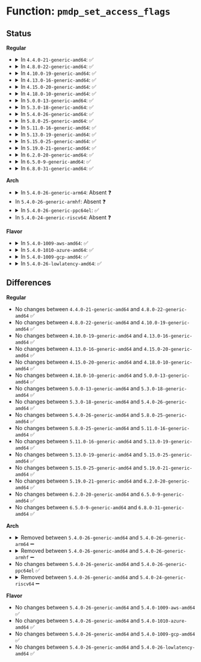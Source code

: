 # Function: <code>pmdp_set_access_flags</code>

## Status
<b>Regular</b>
<ul>
<li>
<details>
<summary>In <code>4.4.0-21-generic-amd64</code>: ✅</summary>

```c
int pmdp_set_access_flags(struct vm_area_struct * vma, long unsigned int address, pmd_t * pmdp, pmd_t entry, int dirty)
```

```json
{
  "name": "pmdp_set_access_flags",
  "collision_type": "Unique Global",
  "inline_type": "No",
  "funcs": [
    {
      "addr": 18446744071579307904,
      "name": "pmdp_set_access_flags",
      "external": true,
      "loc": "arch/x86/mm/pgtable.c:424",
      "file": "arch/x86/mm/pgtable.c",
      "inline": "seen, unknown",
      "caller_inline": [],
      "caller_func": [
        "mm/huge_memory.c:huge_pmd_set_accessed",
        "mm/huge_memory.c:follow_trans_huge_pmd",
        "mm/huge_memory.c:do_huge_pmd_wp_page"
      ]
    }
  ],
  "symbols": [
    {
      "addr": 18446744071579307904,
      "name": "pmdp_set_access_flags",
      "section": ".text",
      "bind": "STB_GLOBAL",
      "size": 73
    }
  ]
}
```
</details>
</li>
<li>
<details>
<summary>In <code>4.8.0-22-generic-amd64</code>: ✅</summary>

```c
int pmdp_set_access_flags(struct vm_area_struct * vma, long unsigned int address, pmd_t * pmdp, pmd_t entry, int dirty)
```

```json
{
  "name": "pmdp_set_access_flags",
  "collision_type": "Unique Global",
  "inline_type": "No",
  "funcs": [
    {
      "addr": 18446744071579307712,
      "name": "pmdp_set_access_flags",
      "external": true,
      "loc": "arch/x86/mm/pgtable.c:428",
      "file": "arch/x86/mm/pgtable.c",
      "inline": "seen, unknown",
      "caller_inline": [],
      "caller_func": [
        "mm/huge_memory.c:do_huge_pmd_wp_page",
        "mm/huge_memory.c:huge_pmd_set_accessed",
        "mm/huge_memory.c:touch_pmd"
      ]
    }
  ],
  "symbols": [
    {
      "addr": 18446744071579307712,
      "name": "pmdp_set_access_flags",
      "section": ".text",
      "bind": "STB_GLOBAL",
      "size": 58
    }
  ]
}
```
</details>
</li>
<li>
<details>
<summary>In <code>4.10.0-19-generic-amd64</code>: ✅</summary>

```c
int pmdp_set_access_flags(struct vm_area_struct * vma, long unsigned int address, pmd_t * pmdp, pmd_t entry, int dirty)
```

```json
{
  "name": "pmdp_set_access_flags",
  "collision_type": "Unique Global",
  "inline_type": "No",
  "funcs": [
    {
      "addr": 18446744071579322944,
      "name": "pmdp_set_access_flags",
      "external": true,
      "loc": "arch/x86/mm/pgtable.c:428",
      "file": "arch/x86/mm/pgtable.c",
      "inline": "seen, unknown",
      "caller_inline": [],
      "caller_func": [
        "mm/huge_memory.c:do_huge_pmd_wp_page",
        "mm/huge_memory.c:huge_pmd_set_accessed",
        "mm/huge_memory.c:touch_pmd"
      ]
    }
  ],
  "symbols": [
    {
      "addr": 18446744071579322944,
      "name": "pmdp_set_access_flags",
      "section": ".text",
      "bind": "STB_GLOBAL",
      "size": 58
    }
  ]
}
```
</details>
</li>
<li>
<details>
<summary>In <code>4.13.0-16-generic-amd64</code>: ✅</summary>

```c
int pmdp_set_access_flags(struct vm_area_struct * vma, long unsigned int address, pmd_t * pmdp, pmd_t entry, int dirty)
```

```json
{
  "name": "pmdp_set_access_flags",
  "collision_type": "Unique Global",
  "inline_type": "No",
  "funcs": [
    {
      "addr": 18446744071579320208,
      "name": "pmdp_set_access_flags",
      "external": true,
      "loc": "arch/x86/mm/pgtable.c:438",
      "file": "arch/x86/mm/pgtable.c",
      "inline": "seen, unknown",
      "caller_inline": [],
      "caller_func": [
        "mm/huge_memory.c:do_huge_pmd_wp_page",
        "mm/huge_memory.c:huge_pmd_set_accessed",
        "mm/huge_memory.c:touch_pmd"
      ]
    }
  ],
  "symbols": [
    {
      "addr": 18446744071579320208,
      "name": "pmdp_set_access_flags",
      "section": ".text",
      "bind": "STB_GLOBAL",
      "size": 58
    }
  ]
}
```
</details>
</li>
<li>
<details>
<summary>In <code>4.15.0-20-generic-amd64</code>: ✅</summary>

```c
int pmdp_set_access_flags(struct vm_area_struct * vma, long unsigned int address, pmd_t * pmdp, pmd_t entry, int dirty)
```

```json
{
  "name": "pmdp_set_access_flags",
  "collision_type": "Unique Global",
  "inline_type": "No",
  "funcs": [
    {
      "addr": 18446744071579343296,
      "name": "pmdp_set_access_flags",
      "external": true,
      "loc": "arch/x86/mm/pgtable.c:438",
      "file": "arch/x86/mm/pgtable.c",
      "inline": "seen, unknown",
      "caller_inline": [],
      "caller_func": [
        "mm/huge_memory.c:do_huge_pmd_wp_page",
        "mm/huge_memory.c:huge_pmd_set_accessed",
        "mm/huge_memory.c:touch_pmd"
      ]
    }
  ],
  "symbols": [
    {
      "addr": 18446744071579343296,
      "name": "pmdp_set_access_flags",
      "section": ".text",
      "bind": "STB_GLOBAL",
      "size": 58
    }
  ]
}
```
</details>
</li>
<li>
<details>
<summary>In <code>4.18.0-10-generic-amd64</code>: ✅</summary>

```c
int pmdp_set_access_flags(struct vm_area_struct * vma, long unsigned int address, pmd_t * pmdp, pmd_t entry, int dirty)
```

```json
{
  "name": "pmdp_set_access_flags",
  "collision_type": "Unique Global",
  "inline_type": "No",
  "funcs": [
    {
      "addr": 18446744071579354512,
      "name": "pmdp_set_access_flags",
      "external": true,
      "loc": "arch/x86/mm/pgtable.c:443",
      "file": "arch/x86/mm/pgtable.c",
      "inline": "seen, unknown",
      "caller_inline": [],
      "caller_func": [
        "mm/huge_memory.c:do_huge_pmd_wp_page",
        "mm/huge_memory.c:huge_pmd_set_accessed",
        "mm/huge_memory.c:touch_pmd"
      ]
    }
  ],
  "symbols": [
    {
      "addr": 18446744071579354512,
      "name": "pmdp_set_access_flags",
      "section": ".text",
      "bind": "STB_GLOBAL",
      "size": 58
    }
  ]
}
```
</details>
</li>
<li>
<details>
<summary>In <code>5.0.0-13-generic-amd64</code>: ✅</summary>

```c
int pmdp_set_access_flags(struct vm_area_struct * vma, long unsigned int address, pmd_t * pmdp, pmd_t entry, int dirty)
```

```json
{
  "name": "pmdp_set_access_flags",
  "collision_type": "Unique Global",
  "inline_type": "No",
  "funcs": [
    {
      "addr": 18446744071579381632,
      "name": "pmdp_set_access_flags",
      "external": true,
      "loc": "arch/x86/mm/pgtable.c:509",
      "file": "arch/x86/mm/pgtable.c",
      "inline": "seen, unknown",
      "caller_inline": [],
      "caller_func": [
        "mm/huge_memory.c:do_huge_pmd_wp_page",
        "mm/huge_memory.c:huge_pmd_set_accessed",
        "mm/huge_memory.c:touch_pmd"
      ]
    }
  ],
  "symbols": [
    {
      "addr": 18446744071579381632,
      "name": "pmdp_set_access_flags",
      "section": ".text",
      "bind": "STB_GLOBAL",
      "size": 69
    }
  ]
}
```
</details>
</li>
<li>
<details>
<summary>In <code>5.3.0-18-generic-amd64</code>: ✅</summary>

```c
int pmdp_set_access_flags(struct vm_area_struct * vma, long unsigned int address, pmd_t * pmdp, pmd_t entry, int dirty)
```

```json
{
  "name": "pmdp_set_access_flags",
  "collision_type": "Unique Global",
  "inline_type": "No",
  "funcs": [
    {
      "addr": 18446744071579397104,
      "name": "pmdp_set_access_flags",
      "external": true,
      "loc": "arch/x86/mm/pgtable.c:496",
      "file": "arch/x86/mm/pgtable.c",
      "inline": "seen, unknown",
      "caller_inline": [],
      "caller_func": [
        "mm/huge_memory.c:do_huge_pmd_wp_page",
        "mm/huge_memory.c:huge_pmd_set_accessed",
        "mm/huge_memory.c:touch_pmd",
        "mm/huge_memory.c:vmf_insert_pfn_pmd"
      ]
    }
  ],
  "symbols": [
    {
      "addr": 18446744071579397104,
      "name": "pmdp_set_access_flags",
      "section": ".text",
      "bind": "STB_GLOBAL",
      "size": 77
    }
  ]
}
```
</details>
</li>
<li>
<details>
<summary>In <code>5.4.0-26-generic-amd64</code>: ✅</summary>

```c
int pmdp_set_access_flags(struct vm_area_struct * vma, long unsigned int address, pmd_t * pmdp, pmd_t entry, int dirty)
```

```json
{
  "name": "pmdp_set_access_flags",
  "collision_type": "Unique Global",
  "inline_type": "No",
  "funcs": [
    {
      "addr": 18446744071579400416,
      "name": "pmdp_set_access_flags",
      "external": true,
      "loc": "arch/x86/mm/pgtable.c:492",
      "file": "arch/x86/mm/pgtable.c",
      "inline": "seen, unknown",
      "caller_inline": [],
      "caller_func": [
        "mm/huge_memory.c:do_huge_pmd_wp_page",
        "mm/huge_memory.c:huge_pmd_set_accessed",
        "mm/huge_memory.c:touch_pmd",
        "mm/huge_memory.c:vmf_insert_pfn_pmd"
      ]
    }
  ],
  "symbols": [
    {
      "addr": 18446744071579400416,
      "name": "pmdp_set_access_flags",
      "section": ".text",
      "bind": "STB_GLOBAL",
      "size": 77
    }
  ]
}
```
</details>
</li>
<li>
<details>
<summary>In <code>5.8.0-25-generic-amd64</code>: ✅</summary>

```c
int pmdp_set_access_flags(struct vm_area_struct * vma, long unsigned int address, pmd_t * pmdp, pmd_t entry, int dirty)
```

```json
{
  "name": "pmdp_set_access_flags",
  "collision_type": "Unique Global",
  "inline_type": "No",
  "funcs": [
    {
      "addr": 18446744071579409664,
      "name": "pmdp_set_access_flags",
      "external": true,
      "loc": "arch/x86/mm/pgtable.c:499",
      "file": "arch/x86/mm/pgtable.c",
      "inline": "seen, unknown",
      "caller_inline": [],
      "caller_func": [
        "mm/huge_memory.c:follow_trans_huge_pmd",
        "mm/huge_memory.c:do_huge_pmd_wp_page",
        "mm/huge_memory.c:huge_pmd_set_accessed",
        "mm/huge_memory.c:follow_devmap_pmd",
        "mm/huge_memory.c:vmf_insert_pfn_pmd_prot"
      ]
    }
  ],
  "symbols": [
    {
      "addr": 18446744071579409664,
      "name": "pmdp_set_access_flags",
      "section": ".text",
      "bind": "STB_GLOBAL",
      "size": 88
    }
  ]
}
```
</details>
</li>
<li>
<details>
<summary>In <code>5.11.0-16-generic-amd64</code>: ✅</summary>

```c
int pmdp_set_access_flags(struct vm_area_struct * vma, long unsigned int address, pmd_t * pmdp, pmd_t entry, int dirty)
```

```json
{
  "name": "pmdp_set_access_flags",
  "collision_type": "Unique Global",
  "inline_type": "No",
  "funcs": [
    {
      "addr": 18446744071579410304,
      "name": "pmdp_set_access_flags",
      "external": true,
      "loc": "arch/x86/mm/pgtable.c:499",
      "file": "arch/x86/mm/pgtable.c",
      "inline": "seen, unknown",
      "caller_inline": [],
      "caller_func": [
        "mm/huge_memory.c:follow_trans_huge_pmd",
        "mm/huge_memory.c:do_huge_pmd_wp_page",
        "mm/huge_memory.c:huge_pmd_set_accessed",
        "mm/huge_memory.c:follow_devmap_pmd",
        "mm/huge_memory.c:vmf_insert_pfn_pmd_prot"
      ]
    }
  ],
  "symbols": [
    {
      "addr": 18446744071579410304,
      "name": "pmdp_set_access_flags",
      "section": ".text",
      "bind": "STB_GLOBAL",
      "size": 88
    }
  ]
}
```
</details>
</li>
<li>
<details>
<summary>In <code>5.13.0-19-generic-amd64</code>: ✅</summary>

```c
int pmdp_set_access_flags(struct vm_area_struct * vma, long unsigned int address, pmd_t * pmdp, pmd_t entry, int dirty)
```

```json
{
  "name": "pmdp_set_access_flags",
  "collision_type": "Unique Global",
  "inline_type": "No",
  "funcs": [
    {
      "addr": 18446744071579413472,
      "name": "pmdp_set_access_flags",
      "external": true,
      "loc": "arch/x86/mm/pgtable.c:499",
      "file": "arch/x86/mm/pgtable.c",
      "inline": "seen, unknown",
      "caller_inline": [],
      "caller_func": [
        "mm/huge_memory.c:follow_trans_huge_pmd",
        "mm/huge_memory.c:do_huge_pmd_wp_page",
        "mm/huge_memory.c:huge_pmd_set_accessed",
        "mm/huge_memory.c:follow_devmap_pmd"
      ]
    }
  ],
  "symbols": [
    {
      "addr": 18446744071579413472,
      "name": "pmdp_set_access_flags",
      "section": ".text",
      "bind": "STB_GLOBAL",
      "size": 88
    }
  ]
}
```
</details>
</li>
<li>
<details>
<summary>In <code>5.15.0-25-generic-amd64</code>: ✅</summary>

```c
int pmdp_set_access_flags(struct vm_area_struct * vma, long unsigned int address, pmd_t * pmdp, pmd_t entry, int dirty)
```

```json
{
  "name": "pmdp_set_access_flags",
  "collision_type": "Unique Global",
  "inline_type": "No",
  "funcs": [
    {
      "addr": 18446744071579476352,
      "name": "pmdp_set_access_flags",
      "external": true,
      "loc": "arch/x86/mm/pgtable.c:499",
      "file": "arch/x86/mm/pgtable.c",
      "inline": "seen, unknown",
      "caller_inline": [],
      "caller_func": [
        "mm/huge_memory.c:follow_trans_huge_pmd",
        "mm/huge_memory.c:do_huge_pmd_wp_page",
        "mm/huge_memory.c:huge_pmd_set_accessed",
        "mm/huge_memory.c:follow_devmap_pmd",
        "mm/huge_memory.c:vmf_insert_pfn_pmd_prot"
      ]
    }
  ],
  "symbols": [
    {
      "addr": 18446744071579476352,
      "name": "pmdp_set_access_flags",
      "section": ".text",
      "bind": "STB_GLOBAL",
      "size": 88
    }
  ]
}
```
</details>
</li>
<li>
<details>
<summary>In <code>5.19.0-21-generic-amd64</code>: ✅</summary>

```c
int pmdp_set_access_flags(struct vm_area_struct * vma, long unsigned int address, pmd_t * pmdp, pmd_t entry, int dirty)
```

```json
{
  "name": "pmdp_set_access_flags",
  "collision_type": "Unique Global",
  "inline_type": "No",
  "funcs": [
    {
      "addr": 18446744071579554432,
      "name": "pmdp_set_access_flags",
      "external": true,
      "loc": "arch/x86/mm/pgtable.c:499",
      "file": "arch/x86/mm/pgtable.c",
      "inline": "seen, unknown",
      "caller_inline": [],
      "caller_func": [
        "mm/huge_memory.c:follow_trans_huge_pmd",
        "mm/huge_memory.c:do_huge_pmd_wp_page",
        "mm/huge_memory.c:huge_pmd_set_accessed",
        "mm/huge_memory.c:follow_devmap_pmd",
        "mm/huge_memory.c:vmf_insert_pfn_pmd_prot"
      ]
    }
  ],
  "symbols": [
    {
      "addr": 18446744071579554432,
      "name": "pmdp_set_access_flags",
      "section": ".text",
      "bind": "STB_GLOBAL",
      "size": 128
    }
  ]
}
```
</details>
</li>
<li>
<details>
<summary>In <code>6.2.0-20-generic-amd64</code>: ✅</summary>

```c
int pmdp_set_access_flags(struct vm_area_struct * vma, long unsigned int address, pmd_t * pmdp, pmd_t entry, int dirty)
```

```json
{
  "name": "pmdp_set_access_flags",
  "collision_type": "Unique Global",
  "inline_type": "No",
  "funcs": [
    {
      "addr": 18446744071579661120,
      "name": "pmdp_set_access_flags",
      "external": true,
      "loc": "arch/x86/mm/pgtable.c:503",
      "file": "arch/x86/mm/pgtable.c",
      "inline": "seen, unknown",
      "caller_inline": [],
      "caller_func": [
        "mm/huge_memory.c:follow_trans_huge_pmd",
        "mm/huge_memory.c:do_huge_pmd_wp_page",
        "mm/huge_memory.c:huge_pmd_set_accessed",
        "mm/huge_memory.c:follow_devmap_pmd",
        "mm/huge_memory.c:vmf_insert_pfn_pmd_prot"
      ]
    }
  ],
  "symbols": [
    {
      "addr": 18446744071579661120,
      "name": "pmdp_set_access_flags",
      "section": ".text",
      "bind": "STB_GLOBAL",
      "size": 144
    }
  ]
}
```
</details>
</li>
<li>
<details>
<summary>In <code>6.5.0-9-generic-amd64</code>: ✅</summary>

```c
int pmdp_set_access_flags(struct vm_area_struct * vma, long unsigned int address, pmd_t * pmdp, pmd_t entry, int dirty)
```

```json
{
  "name": "pmdp_set_access_flags",
  "collision_type": "Unique Global",
  "inline_type": "No",
  "funcs": [
    {
      "addr": 18446744071579675280,
      "name": "pmdp_set_access_flags",
      "external": true,
      "loc": "arch/x86/mm/pgtable.c:503",
      "file": "arch/x86/mm/pgtable.c",
      "inline": "seen, unknown",
      "caller_inline": [],
      "caller_func": [
        "mm/huge_memory.c:follow_trans_huge_pmd",
        "mm/huge_memory.c:do_huge_pmd_wp_page",
        "mm/huge_memory.c:huge_pmd_set_accessed",
        "mm/huge_memory.c:follow_devmap_pmd",
        "mm/huge_memory.c:vmf_insert_pfn_pmd"
      ]
    }
  ],
  "symbols": [
    {
      "addr": 18446744071579675280,
      "name": "pmdp_set_access_flags",
      "section": ".text",
      "bind": "STB_GLOBAL",
      "size": 144
    }
  ]
}
```
</details>
</li>
<li>
<details>
<summary>In <code>6.8.0-31-generic-amd64</code>: ✅</summary>

```c
int pmdp_set_access_flags(struct vm_area_struct * vma, long unsigned int address, pmd_t * pmdp, pmd_t entry, int dirty)
```

```json
{
  "name": "pmdp_set_access_flags",
  "collision_type": "Unique Global",
  "inline_type": "No",
  "funcs": [
    {
      "addr": 18446744071579709408,
      "name": "pmdp_set_access_flags",
      "external": true,
      "loc": "arch/x86/mm/pgtable.c:515",
      "file": "arch/x86/mm/pgtable.c",
      "inline": "seen, unknown",
      "caller_inline": [],
      "caller_func": [
        "mm/huge_memory.c:do_huge_pmd_wp_page",
        "mm/huge_memory.c:huge_pmd_set_accessed",
        "mm/huge_memory.c:vmf_insert_pfn_pmd"
      ]
    }
  ],
  "symbols": [
    {
      "addr": 18446744071579709408,
      "name": "pmdp_set_access_flags",
      "section": ".text",
      "bind": "STB_GLOBAL",
      "size": 144
    }
  ]
}
```
</details>
</li>
</ul>
<b>Arch</b>
<ul>
<li>
<details>
<summary>In <code>5.4.0-26-generic-arm64</code>: Absent ❓</summary>

```json
{
  "name": "pmdp_set_access_flags",
  "collision_type": "Unique Static",
  "inline_type": "Full",
  "funcs": [
    {
      "addr": 18446603336493140600,
      "name": "pmdp_set_access_flags",
      "external": false,
      "loc": "arch/arm64/include/asm/pgtable.h:681",
      "file": "mm/huge_memory.c",
      "inline": "declared, inlined",
      "caller_inline": [
        "mm/huge_memory.c:do_huge_pmd_wp_page",
        "mm/huge_memory.c:huge_pmd_set_accessed",
        "mm/huge_memory.c:touch_pmd",
        "mm/huge_memory.c:vmf_insert_pfn_pmd"
      ],
      "caller_func": []
    }
  ],
  "symbols": []
}
```
</details>
</li>
<li>
In <code>5.4.0-26-generic-armhf</code>: Absent ❓
</li>
<li>
<details>
<summary>In <code>5.4.0-26-generic-ppc64el</code>: ✅</summary>

```c
int pmdp_set_access_flags(struct vm_area_struct * vma, long unsigned int address, pmd_t * pmdp, pmd_t entry, int dirty)
```

```json
{
  "name": "pmdp_set_access_flags",
  "collision_type": "Unique Global",
  "inline_type": "No",
  "funcs": [
    {
      "addr": 13835058055282755872,
      "name": "pmdp_set_access_flags",
      "external": true,
      "loc": "arch/powerpc/mm/book3s64/pgtable.c:35",
      "file": "arch/powerpc/mm/book3s64/pgtable.c",
      "inline": "seen, unknown",
      "caller_inline": [],
      "caller_func": [
        "mm/huge_memory.c:do_huge_pmd_wp_page",
        "mm/huge_memory.c:huge_pmd_set_accessed",
        "mm/huge_memory.c:huge_pmd_set_accessed",
        "mm/huge_memory.c:touch_pmd",
        "mm/huge_memory.c:touch_pmd",
        "mm/huge_memory.c:vmf_insert_pfn_pmd"
      ]
    }
  ],
  "symbols": [
    {
      "addr": 13835058055282755872,
      "name": "pmdp_set_access_flags",
      "section": ".text",
      "bind": "STB_GLOBAL",
      "size": 248
    }
  ]
}
```
</details>
</li>
<li>
In <code>5.4.0-24-generic-riscv64</code>: Absent ❓
</li>
</ul>
<b>Flavor</b>
<ul>
<li>
<details>
<summary>In <code>5.4.0-1009-aws-amd64</code>: ✅</summary>

```c
int pmdp_set_access_flags(struct vm_area_struct * vma, long unsigned int address, pmd_t * pmdp, pmd_t entry, int dirty)
```

```json
{
  "name": "pmdp_set_access_flags",
  "collision_type": "Unique Global",
  "inline_type": "No",
  "funcs": [
    {
      "addr": 18446744071579396320,
      "name": "pmdp_set_access_flags",
      "external": true,
      "loc": "arch/x86/mm/pgtable.c:492",
      "file": "arch/x86/mm/pgtable.c",
      "inline": "seen, unknown",
      "caller_inline": [],
      "caller_func": [
        "mm/huge_memory.c:do_huge_pmd_wp_page",
        "mm/huge_memory.c:huge_pmd_set_accessed",
        "mm/huge_memory.c:touch_pmd",
        "mm/huge_memory.c:vmf_insert_pfn_pmd"
      ]
    }
  ],
  "symbols": [
    {
      "addr": 18446744071579396320,
      "name": "pmdp_set_access_flags",
      "section": ".text",
      "bind": "STB_GLOBAL",
      "size": 77
    }
  ]
}
```
</details>
</li>
<li>
<details>
<summary>In <code>5.4.0-1010-azure-amd64</code>: ✅</summary>

```c
int pmdp_set_access_flags(struct vm_area_struct * vma, long unsigned int address, pmd_t * pmdp, pmd_t entry, int dirty)
```

```json
{
  "name": "pmdp_set_access_flags",
  "collision_type": "Unique Global",
  "inline_type": "No",
  "funcs": [
    {
      "addr": 18446744071579325872,
      "name": "pmdp_set_access_flags",
      "external": true,
      "loc": "arch/x86/mm/pgtable.c:492",
      "file": "arch/x86/mm/pgtable.c",
      "inline": "seen, unknown",
      "caller_inline": [],
      "caller_func": [
        "mm/huge_memory.c:do_huge_pmd_wp_page",
        "mm/huge_memory.c:huge_pmd_set_accessed",
        "mm/huge_memory.c:touch_pmd",
        "mm/huge_memory.c:vmf_insert_pfn_pmd"
      ]
    }
  ],
  "symbols": [
    {
      "addr": 18446744071579325872,
      "name": "pmdp_set_access_flags",
      "section": ".text",
      "bind": "STB_GLOBAL",
      "size": 37
    }
  ]
}
```
</details>
</li>
<li>
<details>
<summary>In <code>5.4.0-1009-gcp-amd64</code>: ✅</summary>

```c
int pmdp_set_access_flags(struct vm_area_struct * vma, long unsigned int address, pmd_t * pmdp, pmd_t entry, int dirty)
```

```json
{
  "name": "pmdp_set_access_flags",
  "collision_type": "Unique Global",
  "inline_type": "No",
  "funcs": [
    {
      "addr": 18446744071579396240,
      "name": "pmdp_set_access_flags",
      "external": true,
      "loc": "arch/x86/mm/pgtable.c:492",
      "file": "arch/x86/mm/pgtable.c",
      "inline": "seen, unknown",
      "caller_inline": [],
      "caller_func": [
        "mm/huge_memory.c:do_huge_pmd_wp_page",
        "mm/huge_memory.c:huge_pmd_set_accessed",
        "mm/huge_memory.c:touch_pmd",
        "mm/huge_memory.c:vmf_insert_pfn_pmd"
      ]
    }
  ],
  "symbols": [
    {
      "addr": 18446744071579396240,
      "name": "pmdp_set_access_flags",
      "section": ".text",
      "bind": "STB_GLOBAL",
      "size": 77
    }
  ]
}
```
</details>
</li>
<li>
<details>
<summary>In <code>5.4.0-26-lowlatency-amd64</code>: ✅</summary>

```c
int pmdp_set_access_flags(struct vm_area_struct * vma, long unsigned int address, pmd_t * pmdp, pmd_t entry, int dirty)
```

```json
{
  "name": "pmdp_set_access_flags",
  "collision_type": "Unique Global",
  "inline_type": "No",
  "funcs": [
    {
      "addr": 18446744071579404736,
      "name": "pmdp_set_access_flags",
      "external": true,
      "loc": "arch/x86/mm/pgtable.c:492",
      "file": "arch/x86/mm/pgtable.c",
      "inline": "seen, unknown",
      "caller_inline": [],
      "caller_func": [
        "mm/huge_memory.c:do_huge_pmd_wp_page",
        "mm/huge_memory.c:huge_pmd_set_accessed",
        "mm/huge_memory.c:touch_pmd",
        "mm/huge_memory.c:vmf_insert_pfn_pmd"
      ]
    }
  ],
  "symbols": [
    {
      "addr": 18446744071579404736,
      "name": "pmdp_set_access_flags",
      "section": ".text",
      "bind": "STB_GLOBAL",
      "size": 77
    }
  ]
}
```
</details>
</li>
</ul>

## Differences
<b>Regular</b>
<ul>
<li>
No changes between <code>4.4.0-21-generic-amd64</code> and <code>4.8.0-22-generic-amd64</code> ✅
</li>
<li>
No changes between <code>4.8.0-22-generic-amd64</code> and <code>4.10.0-19-generic-amd64</code> ✅
</li>
<li>
No changes between <code>4.10.0-19-generic-amd64</code> and <code>4.13.0-16-generic-amd64</code> ✅
</li>
<li>
No changes between <code>4.13.0-16-generic-amd64</code> and <code>4.15.0-20-generic-amd64</code> ✅
</li>
<li>
No changes between <code>4.15.0-20-generic-amd64</code> and <code>4.18.0-10-generic-amd64</code> ✅
</li>
<li>
No changes between <code>4.18.0-10-generic-amd64</code> and <code>5.0.0-13-generic-amd64</code> ✅
</li>
<li>
No changes between <code>5.0.0-13-generic-amd64</code> and <code>5.3.0-18-generic-amd64</code> ✅
</li>
<li>
No changes between <code>5.3.0-18-generic-amd64</code> and <code>5.4.0-26-generic-amd64</code> ✅
</li>
<li>
No changes between <code>5.4.0-26-generic-amd64</code> and <code>5.8.0-25-generic-amd64</code> ✅
</li>
<li>
No changes between <code>5.8.0-25-generic-amd64</code> and <code>5.11.0-16-generic-amd64</code> ✅
</li>
<li>
No changes between <code>5.11.0-16-generic-amd64</code> and <code>5.13.0-19-generic-amd64</code> ✅
</li>
<li>
No changes between <code>5.13.0-19-generic-amd64</code> and <code>5.15.0-25-generic-amd64</code> ✅
</li>
<li>
No changes between <code>5.15.0-25-generic-amd64</code> and <code>5.19.0-21-generic-amd64</code> ✅
</li>
<li>
No changes between <code>5.19.0-21-generic-amd64</code> and <code>6.2.0-20-generic-amd64</code> ✅
</li>
<li>
No changes between <code>6.2.0-20-generic-amd64</code> and <code>6.5.0-9-generic-amd64</code> ✅
</li>
<li>
No changes between <code>6.5.0-9-generic-amd64</code> and <code>6.8.0-31-generic-amd64</code> ✅
</li>
</ul>
<b>Arch</b>
<ul>
<li>
<details>
<summary>Removed between <code>5.4.0-26-generic-amd64</code> and <code>5.4.0-26-generic-arm64</code> ➖</summary>

```c
int pmdp_set_access_flags(struct vm_area_struct * vma, long unsigned int address, pmd_t * pmdp, pmd_t entry, int dirty)
```
</details>
</li>
<li>
<details>
<summary>Removed between <code>5.4.0-26-generic-amd64</code> and <code>5.4.0-26-generic-armhf</code> ➖</summary>

```c
int pmdp_set_access_flags(struct vm_area_struct * vma, long unsigned int address, pmd_t * pmdp, pmd_t entry, int dirty)
```
</details>
</li>
<li>
No changes between <code>5.4.0-26-generic-amd64</code> and <code>5.4.0-26-generic-ppc64el</code> ✅
</li>
<li>
<details>
<summary>Removed between <code>5.4.0-26-generic-amd64</code> and <code>5.4.0-24-generic-riscv64</code> ➖</summary>

```c
int pmdp_set_access_flags(struct vm_area_struct * vma, long unsigned int address, pmd_t * pmdp, pmd_t entry, int dirty)
```
</details>
</li>
</ul>
<b>Flavor</b>
<ul>
<li>
No changes between <code>5.4.0-26-generic-amd64</code> and <code>5.4.0-1009-aws-amd64</code> ✅
</li>
<li>
No changes between <code>5.4.0-26-generic-amd64</code> and <code>5.4.0-1010-azure-amd64</code> ✅
</li>
<li>
No changes between <code>5.4.0-26-generic-amd64</code> and <code>5.4.0-1009-gcp-amd64</code> ✅
</li>
<li>
No changes between <code>5.4.0-26-generic-amd64</code> and <code>5.4.0-26-lowlatency-amd64</code> ✅
</li>
</ul>
